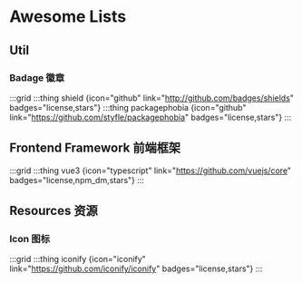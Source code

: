 # Awesome Lists

## Util

### Badage 徽章

:::grid
:::thing shield {icon="github" link="http://github.com/badges/shields" badges="license,stars"}
:::thing packagephobia {icon="github" link="https://github.com/styfle/packagephobia" badges="license,stars"}
:::

## Frontend Framework 前端框架

:::grid
:::thing vue3 {icon="typescript" link="https://github.com/vuejs/core" badges="license,npm_dm,stars"}
:::

## Resources 资源

### Icon 图标

:::grid
:::thing iconify {icon="iconify" link="https://github.com/iconify/iconify" badges="license,stars"}
:::
